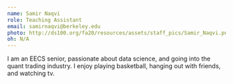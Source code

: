 ```yaml
---
name: Samir Naqvi
role: Teaching Assistant
email: samirnaqvi@berkeley.edu
photo: http://ds100.org/fa20/resources/assets/staff_pics/Samir_Naqvi.png
oh: N/A
---
```


I am an EECS senior, passionate about data science, and going into the quant trading industry. I enjoy playing basketball, hanging out with friends, and watching tv.
